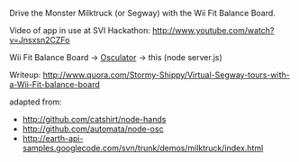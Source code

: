 Drive the Monster Milktruck (or Segway) with the Wii Fit Balance Board.

Video of app in use at SVI Hackathon:
http://www.youtube.com/watch?v=Jnsxsn2CZFo

Wii Fit Balance Board -> [Osculator](http://www.osculator.net) -> this (node server.js)

Writeup:
http://www.quora.com/Stormy-Shippy/Virtual-Segway-tours-with-a-Wii-Fit-balance-board

adapted from:

* http://github.com/catshirt/node-hands
* http://github.com/automata/node-osc
* http://earth-api-samples.googlecode.com/svn/trunk/demos/milktruck/index.html
